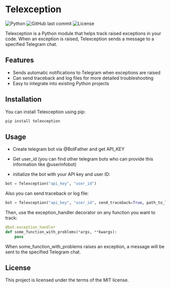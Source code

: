 # Telexception

![Python](https://img.shields.io/badge/python-v3.6+-blue.svg)
![GitHub last commit](https://img.shields.io/github/last-commit/UrNickName16/Telexception)
![License](https://img.shields.io/badge/license-MIT-green.svg)

Telexception is a Python module that helps track raised exceptions in your code. When an exception is raised, Telexception sends a message to a specified Telegram chat.

## Features

- Sends automatic notifications to Telegram when exceptions are raised
- Can send traceback and log files for more detailed troubleshooting
- Easy to integrate into existing Python projects

## Installation

You can install Telexception using pip:

```bash
pip install telexception
```

## Usage

- Create telegram bot via @BotFather and get API_KEY

- Get user_id (you can find other telegram bots who can provide this information like @userinfobot)

- initialize the bot with your API key and user ID:

```python
bot = Telexception("api_key", "user_id")
```

Also you can send traceback or log file:

```python
bot = Telexception("api_key", "user_id", send_traceback=True, path_to_logs='path/to/logs.log')
```

Then, use the exception_handler decorator on any function you want to track:

```Python
@bot.exception_handler
def some_function_with_problems(*args, **kwargs):
    pass
```

When some_function_with_problems raises an exception, a message will be sent to the specified Telegram chat.

## License

This project is licensed under the terms of the MIT license.
